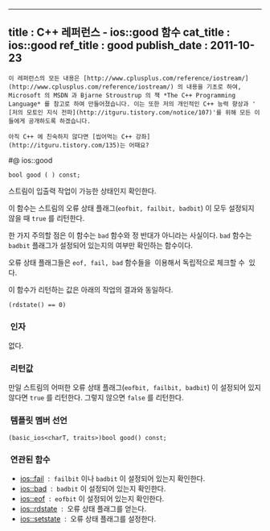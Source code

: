 ----------------
title : C++ 레퍼런스 - ios::good 함수
cat_title :  ios::good
ref_title : good
publish_date : 2011-10-23
--------------



```warning
이 레퍼런스의 모든 내용은 [http://www.cplusplus.com/reference/iostream/](http://www.cplusplus.com/reference/iostream/) 의 내용을 기초로 하여, Microsoft 의 MSDN 과 Bjarne Stroustrup 의 책 *The C++ Programming Language* 를 참고로 하여 만들어졌습니다. 이는 또한 저의 개인적인 C++ 능력 향상과 ' [저의 모토인 지식 전파](http://itguru.tistory.com/notice/107)'를 위해 모든 이들에게 공개하도록 하겠습니다.
```

```info-text
아직 C++ 에 친숙하지 않다면 [씹어먹는 C++ 강좌](http://itguru.tistory.com/135)는 어때요?
```

#@ ios::good

```info-format
bool good ( ) const;
```


스트림이 입출력 작업이 가능한 상태인지 확인한다.

이 함수는 스트림의 오류 상태 플래그(`eofbit, failbit, badbit`) 이 모두 설정되지 않을 때 `true` 를 리턴한다.

한 가지 주의할 점은 이 함수는 `bad` 함수와 정 반대가 아니라는 사실이다. `bad` 함수는 `badbit` 플래그가 설정되어 있는지의 여부만 확인하는 함수이다.

오류 상태 플래그들은 `eof, fail, bad` 함수들을  이용해서 독립적으로 체크할 수  있다.

이 함수가 리턴하는 값은 아래의 작업의 결과와 동일하다.

```cpp-formatted
(rdstate() == 0)
```




###  인자




없다.



###  리턴값


만일 스트림의 어떠한 오류 상태 플래그(`eofbit, failbit, badbit`) 이 설정되어 있지 않다면 `true` 를 리턴한다. 그렇지 않으면 `false` 를 리턴한다.


###  템플릿 멤버 선언


```cpp-formatted
(basic_ios<charT, traits>)bool good() const;
```

###  연관된 함수

*  [ios::fail](http://itguru.tistory.com/165)  :  `failbit` 이나 `badbit` 이 설정되어 있는지 확인한다.
*  [ios::bad](http://itguru.tistory.com/166)  :  `badbit` 이 설정되어 있는지 확인한다.
*  [ios::eof](http://itguru.tistory.com/167)  :  `eofbit` 이 설정되어 있는지 확인한다.
*  [ios::rdstate](http://itguru.tistory.com/171)  :  오류 상태 플래그를 얻는다.
*  [ios::setstate](http://itguru.tistory.com/179)  :  오류 상태 플래그를 설정한다.